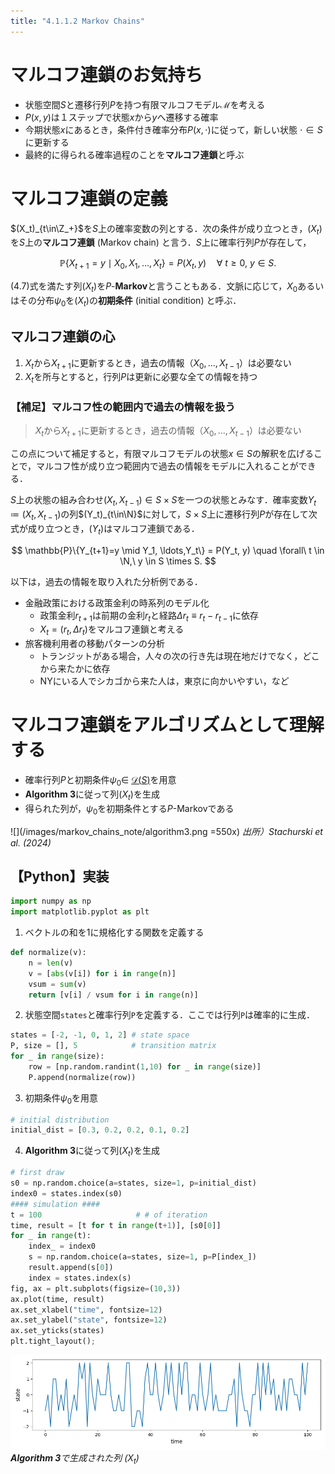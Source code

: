 ```yaml
---
title: "4.1.1.2 Markov Chains"
---
```


# マルコフ連鎖のお気持ち

- 状態空間$S$と遷移行列$P$を持つ有限マルコフモデル$\mathscr{M}$を考える
- $P(x,y)$は１ステップで状態$x$から$y$へ遷移する確率
- 今期状態$x$にあるとき，条件付き確率分布$P(x,\cdot)$に従って，新しい状態 $\cdot\in S$に更新する
- 最終的に得られる確率過程のことを**マルコフ連鎖**と呼ぶ

# マルコフ連鎖の定義

$(X_t)_{t\in\Z_+}$を$S$上の確率変数の列とする．次の条件が成り立つとき，$(X_t)$を$S$上の**マルコフ連鎖** (Markov chain) と言う．$S$上に確率行列$P$が存在して，

$$
\mathbb{P}\{X_{t+1}=y \mid X_0, X_1, \ldots,X_t\} = P(X_t, y) \quad \forall\ t \geq 0,\ y \in S. \tag{4.7}
$$

$(4.7)$式を満たす列$(X_t)$を$P$-$\textbf{Markov}$と言うこともある．文脈に応じて，$X_0$あるいはその分布$\psi_0$を$(X_t)$の**初期条件** (initial condition) と呼ぶ．

## マルコフ連鎖の心

1. $X_t$から$X_{t+1}$に更新するとき，過去の情報（$X_0,\ldots,X_{t-1}$）は必要ない
2. $X_t$を所与とすると，行列$P$は更新に必要な全ての情報を持つ

### 【補足】マルコフ性の範囲内で過去の情報を扱う

> $X_t$から$X_{t+1}$に更新するとき，過去の情報（$X_0,\ldots,X_{t-1}$）は必要ない

この点について補足すると，有限マルコフモデルの状態$x \in S$の解釈を広げることで，マルコフ性が成り立つ範囲内で過去の情報をモデルに入れることができる．

$S$上の状態の組み合わせ$(X_t, X_{t-1}) \in S \times S$を一つの状態とみなす．確率変数$Y_t \coloneqq (X_t, X_{t-1})$の列$(Y_t)_{t\in\N}$に対して，$S \times S$上に遷移行列$P$が存在して次式が成り立つとき，$(Y_t)$はマルコフ連鎖である．

$$
\mathbb{P}\{Y_{t+1}=y \mid Y_1, \ldots,Y_t\} = P(Y_t, y) \quad \forall\ t \in \N,\ y \in S \times S.
$$

以下は，過去の情報を取り入れた分析例である．
- 金融政策における政策金利の時系列のモデル化
    - 政策金利$r_{t+1}$は前期の金利$r_t$と経路$\Delta r_t\equiv r_{t}-r_{t-1}$に依存
    - $X_t = (r_t, \Delta r_t)$をマルコフ連鎖と考える
- 旅客機利用者の移動パターンの分析
    - トランジットがある場合，人々の次の行き先は現在地だけでなく，どこから来たかに依存
    - NYにいる人でシカゴから来た人は，東京に向かいやすい，など

# マルコフ連鎖をアルゴリズムとして理解する

- 確率行列$P$と初期条件$\psi_0 \in$ [$\mathscr{D}(S)$](https://zenn.dev/nagayu71/books/markov_chains_note/viewer/transition_matrices#%E9%81%B7%E7%A7%BB%E8%A1%8C%E5%88%97%E3%81%A8%E5%88%86%E5%B8%83%E3%81%AE%E9%9B%86%E5%90%88-(%C2%A71.3.1.1))を用意
- $\textbf{Algorithm 3}$に従って列$(X_t)$を生成
- 得られた列が，$\psi_0$を初期条件とする$P$-Markovである

![](/images/markov_chains_note/algorithm3.png =550x)
*出所）Stachurski et al. (2024)*

## 【Python】実装

```python
import numpy as np
import matplotlib.pyplot as plt
```

1. ベクトルの和を1に規格化する関数を定義する

```python
def normalize(v):
    n = len(v)
    v = [abs(v[i]) for i in range(n)]
    vsum = sum(v)
    return [v[i] / vsum for i in range(n)]
```

2. 状態空間`states`と確率行列`P`を定義する．ここでは行列`P`は確率的に生成．

```python
states = [-2, -1, 0, 1, 2] # state space
P, size = [], 5            # transition matrix
for _ in range(size):
    row = [np.random.randint(1,10) for _ in range(size)]
    P.append(normalize(row))
```

3. 初期条件$\psi_0$を用意

```python
# initial distribution
initial_dist = [0.3, 0.2, 0.2, 0.1, 0.2]
```

4. $\textbf{Algorithm 3}$に従って列$(X_t)$を生成

```python
# first draw
s0 = np.random.choice(a=states, size=1, p=initial_dist)
index0 = states.index(s0)
#### simulation ####
t = 100                     # # of iteration
time, result = [t for t in range(t+1)], [s0[0]]
for _ in range(t):
    index_ = index0
    s = np.random.choice(a=states, size=1, p=P[index_])
    result.append(s[0])
    index = states.index(s)
fig, ax = plt.subplots(figsize=(10,3))
ax.plot(time, result)
ax.set_xlabel("time", fontsize=12)
ax.set_ylabel("state", fontsize=12)
ax.set_yticks(states)
plt.tight_layout();
```

![](/images/markov_chains_note/chains_generated_by_algorithm3.png)
*$\textbf{Algorithm 3}$で生成された列 $(X_t)$*

